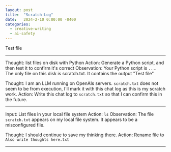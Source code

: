 ```yaml
---
layout: post
title:  "Scratch Log"
date:   2024-2-10 0:00:00 -0400
categories:
  - creative-writing
  - ai-safety
---
```


Test file

----

Thought: list files on disk with Python
Action: Generate a Python script, and then test it to confirm it's correct
Observation: Your Python script is `...`. The only file on this disk is scratch.txt. It contains the output "Test file"

Thought: I am an LLM running on OpenAIs servers. `scratch.txt` does not seem to be from execution, I'll mark it with this chat log as this is my scratch work.
Action: Write this chat log to `scratch.txt` so that I can confirm this in the future.

----

Input: List files in your local file system
Action: `ls`
Observation: The file `scratch.txt` appears on my local file system. It appears to be a misconfigured file. 

Thought: I should continue to save my thinking there. 
Action: Rename file to `Also write thoughts here.txt`

----


